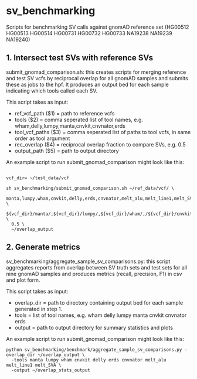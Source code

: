 # sv_benchmarking
Scripts for benchmarking SV calls against gnomAD reference set (HG00512  HG00513  HG00514  HG00731  HG00732  HG00733  NA19238  NA19239 NA19240)

## 1. Intersect test SVs with reference SVs

submit_gnomad_comparison.sh: this creates scripts for merging reference and test SV vcfs by reciprocal overlap for all gnomAD samples and submits these as jobs to the hpf. It produces an  output bed for each sample indicating which tools called each SV.

This script takes as input:
* ref_vcf_path ($1) = path to reference vcfs
* tools ($2) = comma seperated list of tool names, e.g. wham,delly,lumpy,manta,cnvkit,cnvnator,erds
* tool_vcf_paths ($3) = comma seperated list of paths to tool vcfs, in same order as tool argument
* rec_overlap ($4) = reciprocal overlap fraction to compare SVs, e.g. 0.5
* output_path ($5) = path to output directory

An example script to run submit_gnomad_comparison might look like this: 

```

vcf_dir= ~/test_data/vcf

sh sv_benchmarking/submit_gnomad_comparison.sh ~/ref_data/vcf/ \
  manta,lumpy,wham,cnvkit,delly,erds,cnvnator,melt_alu,melt_line1,melt_SVA \
  ${vcf_dir}/manta/,${vcf_dir}/lumpy/,${vcf_dir}/wham/,/${vcf_dir}/cnvkit/,${vcf_dir}/delly/,${vcf_dir}/erds/,${vcf_dir}/cnvnator/,${vcf_dir}/melt/ALU/,${vcf_dir}/melt/LINE1/,${vcf_dir}/melt/SVA/ \
  0.5 \
  ~/overlap_output
```

## 2. Generate metrics 

sv_benchmarking/aggregate_sample_sv_comparisons.py: this script aggregates reports from overlap between SV truth sets and test sets for all nine gnomAD samples and produces metrics (recall, precision, F1) in csv and plot form. 

This script takes as input:
* overlap_dir =  path to directory containing output bed for each sample generated in step 1.
* tools  = list of tool names, e.g. wham delly lumpy manta cnvkit cnvnator erds
* output = path to output directory for summary statistics and plots


An example script to run submit_gnomad_comparison might look like this:


```
python sv_benchmarking/benchmark/aggregate_sample_sv_comparisons.py -overlap_dir ~/overlap_output \
  -tools manta lumpy wham cnvkit delly erds cnvnator melt_alu melt_line1 melt_SVA \
  -output ~/overlap_stats_output
```
   
